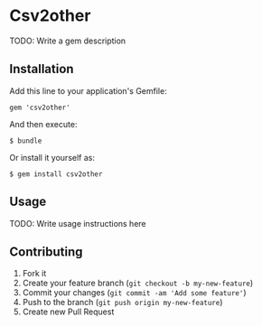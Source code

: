 # Csv2other

TODO: Write a gem description

## Installation

Add this line to your application's Gemfile:

    gem 'csv2other'

And then execute:

    $ bundle

Or install it yourself as:

    $ gem install csv2other

## Usage

TODO: Write usage instructions here

## Contributing

1. Fork it
2. Create your feature branch (`git checkout -b my-new-feature`)
3. Commit your changes (`git commit -am 'Add some feature'`)
4. Push to the branch (`git push origin my-new-feature`)
5. Create new Pull Request
